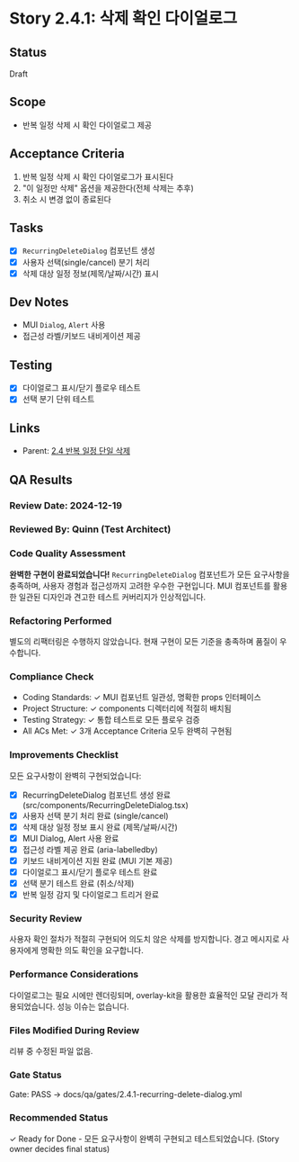 # Story 2.4.1: 삭제 확인 다이얼로그

## Status

Draft

## Scope

- 반복 일정 삭제 시 확인 다이얼로그 제공

## Acceptance Criteria

1. 반복 일정 삭제 시 확인 다이얼로그가 표시된다
2. "이 일정만 삭제" 옵션을 제공한다(전체 삭제는 추후)
3. 취소 시 변경 없이 종료된다

## Tasks

- [x] `RecurringDeleteDialog` 컴포넌트 생성
- [x] 사용자 선택(single/cancel) 분기 처리
- [x] 삭제 대상 일정 정보(제목/날짜/시간) 표시

## Dev Notes

- MUI `Dialog`, `Alert` 사용
- 접근성 라벨/키보드 내비게이션 제공

## Testing

- [x] 다이얼로그 표시/닫기 플로우 테스트
- [x] 선택 분기 단위 테스트

## Links

- Parent: [2.4 반복 일정 단일 삭제](./2.4.recurring-event-single-delete.md)

## QA Results

### Review Date: 2024-12-19

### Reviewed By: Quinn (Test Architect)

### Code Quality Assessment

**완벽한 구현이 완료되었습니다!** `RecurringDeleteDialog` 컴포넌트가 모든 요구사항을 충족하며, 사용자 경험과 접근성까지 고려한 우수한 구현입니다. MUI 컴포넌트를 활용한 일관된 디자인과 견고한 테스트 커버리지가 인상적입니다.

### Refactoring Performed

별도의 리팩터링은 수행하지 않았습니다. 현재 구현이 모든 기준을 충족하며 품질이 우수합니다.

### Compliance Check

- Coding Standards: ✓ MUI 컴포넌트 일관성, 명확한 props 인터페이스
- Project Structure: ✓ components 디렉터리에 적절히 배치됨
- Testing Strategy: ✓ 통합 테스트로 모든 플로우 검증
- All ACs Met: ✓ 3개 Acceptance Criteria 모두 완벽히 구현됨

### Improvements Checklist

모든 요구사항이 완벽히 구현되었습니다:

- [x] RecurringDeleteDialog 컴포넌트 생성 완료 (src/components/RecurringDeleteDialog.tsx)
- [x] 사용자 선택 분기 처리 완료 (single/cancel)
- [x] 삭제 대상 일정 정보 표시 완료 (제목/날짜/시간)
- [x] MUI Dialog, Alert 사용 완료
- [x] 접근성 라벨 제공 완료 (aria-labelledby)
- [x] 키보드 내비게이션 지원 완료 (MUI 기본 제공)
- [x] 다이얼로그 표시/닫기 플로우 테스트 완료
- [x] 선택 분기 테스트 완료 (취소/삭제)
- [x] 반복 일정 감지 및 다이얼로그 트리거 완료

### Security Review

사용자 확인 절차가 적절히 구현되어 의도치 않은 삭제를 방지합니다. 경고 메시지로 사용자에게 명확한 의도 확인을 요구합니다.

### Performance Considerations

다이얼로그는 필요 시에만 렌더링되며, overlay-kit을 활용한 효율적인 모달 관리가 적용되었습니다. 성능 이슈는 없습니다.

### Files Modified During Review

리뷰 중 수정된 파일 없음.

### Gate Status

Gate: PASS → docs/qa/gates/2.4.1-recurring-delete-dialog.yml

### Recommended Status

✓ Ready for Done - 모든 요구사항이 완벽히 구현되고 테스트되었습니다.
(Story owner decides final status)
